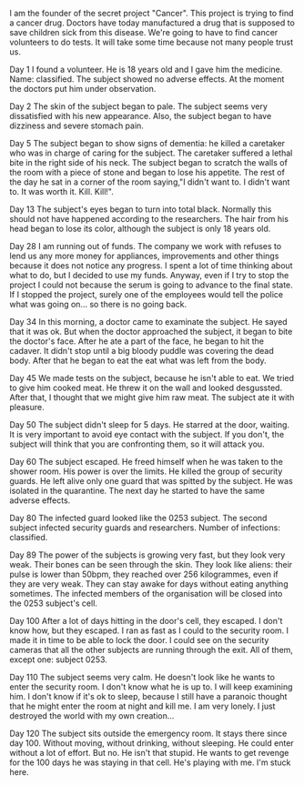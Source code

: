 I am the founder of the secret project "Cancer". This project is trying to find a cancer drug. Doctors have today manufactured a drug that is supposed to save children sick from this disease. We're going to have to find cancer volunteers to do tests. It will take some time because not many people trust us. 

Day 1 
I found a volunteer. He is 18 years old and I gave him the medicine. Name: classified. The subject showed no adverse effects. At the moment the doctors put him under observation. 

Day 2 
The skin of the subject began to pale. The subject seems very dissatisfied with his new appearance. Also, the subject began to have dizziness and severe stomach pain.

Day 5
 The subject began to show signs of dementia: he killed a caretaker who was in charge of caring for the subject. The caretaker suffered a lethal bite in the right side of his neck. The subject began to scratch the walls of the room with a piece of stone and began to lose his appetite. The rest of the day he sat in a corner of the room saying,"I didn't want to. I didn't want to. It was worth it. Kill. Kill!". 

Day 13
 The subject's eyes began to turn into total black. Normally this should not have happened according to the researchers. The hair from his head began to lose its color, although the subject is only 18 years old.
 
Day 28 
I am  running out of funds. The company we work with refuses to lend us any more money for appliances, improvements and other things because it does not notice any progress. I spent a lot of time thinking about what to do, but I decided to use my funds. Anyway, even if I try to stop the project I could not because the serum is going to advance to the final state. If I stopped the project, surely one of the employees would tell the police what was going on... so there is no going back.

Day 34
In this morning, a doctor came to examinate the subject. He sayed that it was ok. But when the doctor approached the subject, it began to bite the doctor's face. After he ate a part of the face, he began to hit the cadaver. It didn't stop until a big bloody puddle was covering the dead body. After that he began to eat the eat what was left from the body.

Day 45
We made tests on the subject, because he isn't able to eat. We tried to give him cooked meat. He threw it on the wall and looked desgussted. After that, I thought that we might give him raw meat. The subject ate it with pleasure.

Day 50
The subject didn't sleep for 5 days. He starred  at the door, waiting. It is very important to avoid eye contact with the subject. If you don't, the subject will think that you are confronting them, so it will attack you.

Day 60
The subject escaped. He freed himself when he was taken to the shower room. His power is over the limits. He killed the group of security guards. He left alive only one guard that was spitted by the subject. He was isolated in the quarantine. The next day he started to have the same adverse effects. 

Day 80
The infected guard looked like the 0253 subject. The second subject infected security guards and researchers. Number of infections: classified.

Day 89
The power of the subjects is growing very fast, but they look very weak. Their bones can be seen through the skin. They look like aliens: their pulse is lower than 50bpm, they reached over 256 kilogrammes, even if they are very weak. They can stay awake for days without eating anything sometimes. The infected members of the organisation will be closed into the 0253 subject's cell. 

Day 100
After a lot of days hitting in the door's cell, they escaped. I don't know how, but they escaped. I ran as fast as I could to the security room. I made it in time to be able to lock the door. I could see on the security cameras that all the other subjects are running through the exit. All of them, except one: subject 0253. 

Day 110
The subject seems very calm. He doesn't look like he wants to enter the security room. I don't know what he is up to. I will keep examining him. I don't know if it's ok to sleep, because I still have a paranoic thought that he might enter the room at night and kill me. I am very lonely. I just destroyed the world with my own creation...


Day 120
 The subject sits outside the emergency room. It stays there since day 100. Without moving, without drinking, without sleeping. He could enter without a lot of effort. But no. He isn't that stupid. He wants to get revenge for the 100 days he was staying in that cell. He's playing with me. I'm stuck here.